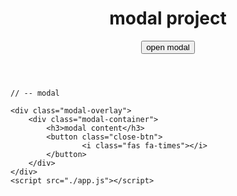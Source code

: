 <!DOCTYPE html>
<html lang="en">
<head>
    <meta charset="UTF-8">
    <meta name="viewport" content="width=device-width, initial-scale=1.0">
    <title>Modal</title>
    <link
      rel="stylesheet"
      href="https://cdnjs.cloudflare.com/ajax/libs/font-awesome/5.14.0/css/all.min.css"
    />
    <link rel="stylesheet" href="style.css">
</head>
<body>
    <header class="hero">
        <div class="banner">
            <h1>modal project</h1>
            <button class= "btn modal-btn"> open modal</button>
        </div>
    </header>
    
    // -- modal

    <div class="modal-overlay">
        <div class="modal-container">
            <h3>modal content</h3>
            <button class="close-btn">
                    <i class="fas fa-times"></i>
            </button>
        </div>
    </div>
    <script src="./app.js"></script>
</body>
</html>